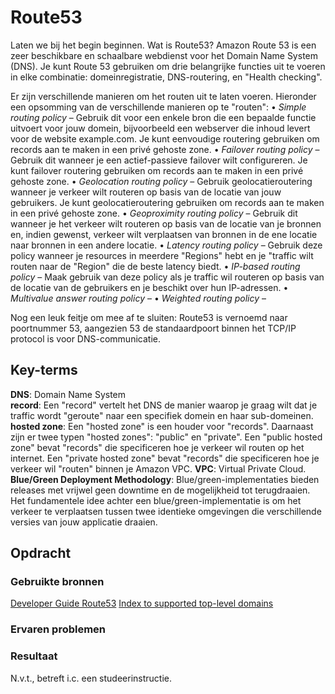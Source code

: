# Route53
Laten we bij het begin beginnen. Wat is Route53? Amazon Route 53 is een zeer beschikbare en schaalbare webdienst voor het Domain Name System (DNS). Je kunt Route 53 gebruiken om drie belangrijke functies uit te voeren in elke combinatie: domeinregistratie, DNS-routering, en "Health checking". 

Er zijn verschillende manieren om het routen uit te laten voeren. Hieronder een opsomming van de verschillende manieren op te "routen":
• *Simple routing policy* – Gebruik dit voor een enkele bron die een bepaalde functie uitvoert voor jouw domein, bijvoorbeeld een webserver die inhoud levert voor de website example.com. Je kunt eenvoudige routering gebruiken om records aan te maken in een privé gehoste zone.
• *Failover routing policy* – Gebruik dit wanneer je een actief-passieve failover wilt configureren. Je kunt failover routering gebruiken om records aan te maken in een privé gehoste zone.
• *Geolocation routing policy* – Gebruik geolocatieroutering wanneer je verkeer wilt routeren op basis van de locatie van jouw gebruikers. Je kunt geolocatieroutering gebruiken om records aan te maken in een privé gehoste zone.
• *Geoproximity routing policy* – Gebruik dit wanneer je het verkeer wilt routeren op basis van de locatie van je bronnen en, indien gewenst, verkeer wilt verplaatsen van bronnen in de ene locatie naar bronnen in een andere locatie.
• *Latency routing policy* – Gebruik deze policy wanneer je resources in meerdere "Regions" hebt en je "traffic wilt routen naar de "Region" die de beste latency biedt. 
 • *IP-based routing policy* – Maak gebruik van deze policy als je traffic wil routeren op basis van de locatie van de gebruikers en je beschikt over hun IP-adressen. 
 • *Multivalue answer routing policy* –
 • *Weighted routing policy* –



Nog een leuk feitje om mee af te sluiten: Route53 is vernoemd naar  poortnummer 53,  aangezien 53 de standaardpoort binnen het TCP/IP protocol is voor DNS-communicatie. 
## Key-terms
**DNS**: Domain Name System  
**record**: Een "record" vertelt het DNS de manier waarop je graag wilt dat je traffic wordt "geroute" naar een specifiek domein en haar sub-domeinen. 
**hosted zone**:  Een "hosted zone" is een houder voor "records". Daarnaast zijn er twee typen "hosted zones": "public" en "private". Een "public hosted zone" bevat "records" die specificeren hoe je verkeer wil routen op het internet. Een "private hosted zone" bevat "records" die specificeren hoe je verkeer wil "routen" binnen je Amazon VPC. 
**VPC**: Virtual Private Cloud. 
**Blue/Green Deployment Methodology**: Blue/green-implementaties bieden releases met vrijwel geen downtime en de mogelijkheid tot terugdraaien. Het fundamentele idee achter een blue/green-implementatie is om het verkeer te verplaatsen tussen twee identieke omgevingen die verschillende versies van jouw applicatie draaien.


## Opdracht
### Gebruikte bronnen
[Developer Guide Route53](https://docs.aws.amazon.com/Route53/latest/DeveloperGuide/Welcome.html)
[Index to supported top-level domains](https://docs.aws.amazon.com/Route53/latest/DeveloperGuide/registrar-tld-list.html#registrar-tld-list-index)

### Ervaren problemen


### Resultaat
N.v.t., betreft i.c. een studeerinstructie. 
